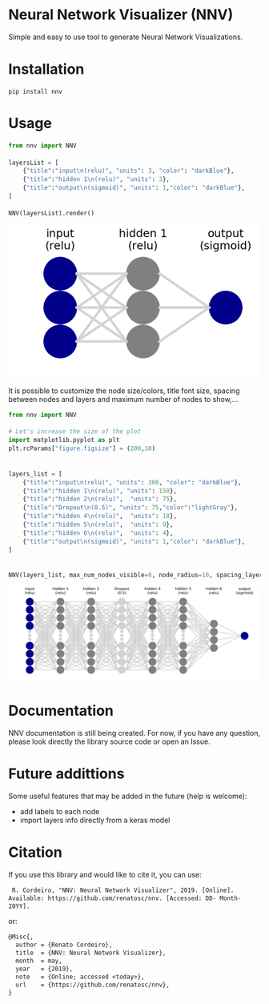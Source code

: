 # Neural Network Visualizer (NNV)

Simple and easy to use tool to generate Neural Network Visualizations.


# Installation
```
pip install nnv
```

# Usage

```python
from nnv import NNV

layersList = [
    {"title":"input\n(relu)", "units": 3, "color": "darkBlue"},
    {"title":"hidden 1\n(relu)", "units": 3},
    {"title":"output\n(sigmoid)", "units": 1,"color": "darkBlue"},
]

NNV(layersList).render()
```

![alt text](./examples/my_example.png "Example")



It is possible to customize the node size/colors, title font size, spacing between nodes and layers and maximum number of nodes to show,...


```python
from nnv import NNV

# Let's increase the size of the plot
import matplotlib.pyplot as plt
plt.rcParams["figure.figsize"] = (200,10)


layers_list = [
    {"title":"input\n(relu)", "units": 300, "color": "darkBlue"},
    {"title":"hidden 1\n(relu)", "units": 150},
    {"title":"hidden 2\n(relu)",  "units": 75},
    {"title":"Dropout\n(0.5)", "units": 75,"color":"lightGray"},
    {"title":"hidden 4\n(relu)",  "units": 18},
    {"title":"hidden 5\n(relu)",  "units": 9},
    {"title":"hidden 6\n(relu)",  "units": 4},
    {"title":"output\n(sigmoid)", "units": 1,"color": "darkBlue"},
]


NNV(layers_list, max_num_nodes_visible=8, node_radius=10, spacing_layer=60, font_size=24).render(save_to_file="my_example_2.pdf")
```
![alt text](./examples/my_example_2.jpg "Example 2")


# Documentation

NNV documentation is still being created. For now, if you have any question, please look directly the library source code or open an Issue.

# Future addittions

Some useful features that may be added in the future (help is welcome):
- add labels to each node
- import layers info directly from a keras model

# Citation
If you use this library and would like to cite it, you can use:
```
 R. Cordeiro, "NNV: Neural Network Visualizer", 2019. [Online]. Available: https://github.com/renatosc/nnv. [Accessed: DD- Month- 20YY].
```

or:

```
@Misc{,
  author = {Renato Cordeiro},
  title  = {NNV: Neural Network Visualizer},
  month  = may,
  year   = {2019},
  note   = {Online; accessed <today>},
  url    = {https://github.com/renatosc/nnv},
}
```




